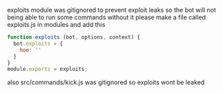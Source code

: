 exploits module was gitignored to prevent exploit leaks so the bot will not being able to run some commands without it
please make a file called exploits.js in modules and add this
```js 
function exploits (bot, options, context) {
  bot.exploits = {
    hoe: ''
  }
}
module.exports = exploits;
```
also src/commands/kick.js was gitignored so exploits wont be leaked
